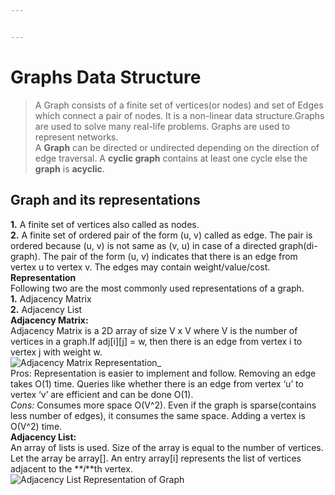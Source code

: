 ```yaml
---


---
```


<h1 id="graphs-data-structure">Graphs Data Structure</h1>
<blockquote>
<p>A Graph consists of a finite set of vertices(or nodes) and set of Edges which connect a pair of nodes. It is a non-linear data structure.Graphs are used to solve many real-life problems. Graphs are used to represent networks.<br>
A <strong>Graph</strong> can be directed or undirected depending on the direction of edge traversal. A <strong>cyclic graph</strong> contains at least one cycle else the <strong>graph</strong> is <strong>acyclic</strong>.</p>
</blockquote>
<h2 id="graph-and-its-representations">Graph and its representations</h2>
<p><strong>1.</strong> A finite set of vertices also called as nodes.<br>
<strong>2.</strong> A finite set of ordered pair of the form (u, v) called as edge. The pair is ordered because (u, v) is not same as (v, u) in case of a directed graph(di-graph). The pair of the form (u, v) indicates that there is an edge from vertex u to vertex v. The edges may contain weight/value/cost.<br>
<strong>Representation</strong><br>
Following two are the most commonly used representations of a graph.<br>
<strong>1.</strong> Adjacency Matrix<br>
<strong>2.</strong> Adjacency List<br>
<strong>Adjacency Matrix:</strong><br>
Adjacency Matrix is a 2D array of size V x V where V is the number of vertices in a graph.If adj[i][j] = w, then there is an edge from vertex i to vertex j with weight w.<br>
<img src="https://cdncontribute.geeksforgeeks.org/wp-content/uploads/adjacencymatrix.png" alt="Adjacency Matrix Representation" title="adjacency_matrix_representation">_<br>
Pros: Representation is easier to implement and follow. Removing an edge takes O(1) time. Queries like whether there is an edge from vertex ‘u’ to vertex ‘v’ are efficient and can be done O(1).<br>
<em>Cons:</em> Consumes more space O(V^2). Even if the graph is sparse(contains less number of edges), it consumes the same space. Adding a vertex is O(V^2) time.<br>
<strong>Adjacency List:</strong><br>
An array of lists is used. Size of the array is equal to the number of vertices. Let the array be array[]. An entry array[i] represents the list of vertices adjacent to the **<em>i</em>**th vertex.<br>
<img src="https://cdncontribute.geeksforgeeks.org/wp-content/uploads/listadjacency.png" alt="Adjacency List Representation of Graph" title="adjacency_list_representation"></p>

